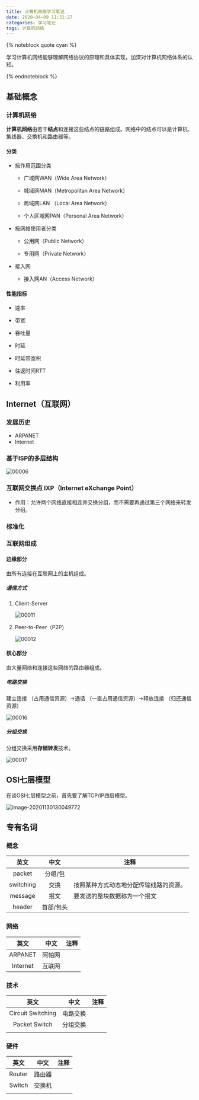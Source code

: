 ```yaml
---
title: 计算机网络学习笔记
date: 2020-04-09 11:31:27
categories: 学习笔记
tags: 计算机网络
---
```


{% noteblock quote cyan %}

学习计算机网络能够理解网络协议的原理和具体实现，加深对计算机网络体系的认知。

{% endnoteblock %}

<!-- more -->

## 基础概念

### 计算机网络

**计算机网络**由若干**结点**和连接这些结点的链路组成。网络中的结点可以是计算机、集线器、交换机和路由器等。

#### 分类

- 按作用范围分类
	- 广域网WAN（Wide Area Network）

	- 城域网MAN（Metropolitan Area Network）

	- 局域网LAN （Local Area Network）

	- 个人区域网PAN（Personal Area Network）

- 按网络使用者分类
	- 公用网（Public Network）

	- 专用网（Private Network）

- 接入网

	- 接入网AN（Access Network）

#### 性能指标

- 速率

- 带宽

- 吞吐量

- 时延

- 时延带宽积

- 往返时间RTT

- 利用率

## Internet（互联网）

### 发展历史

- ARPANET
- Internet

### 基于ISP的多层结构

![00006](%E8%AE%A1%E7%AE%97%E6%9C%BA%E7%BD%91%E7%BB%9C%E7%AC%94%E8%AE%B0/00006.jpg)

### 互联网交换点 IXP（Internet eXchange Point）

- 作用：允许两个网络直接相连并交换分组，而不需要再通过第三个网络来转发分组。

### 标准化

###  互联网组成

#### 边缘部分

由所有连接在互联网上的主机组成。

##### 通信方式

1. Client-Server

	![00011](%E8%AE%A1%E7%AE%97%E6%9C%BA%E7%BD%91%E7%BB%9C%E7%AC%94%E8%AE%B0/00011.jpg)

2. Peer-to-Peer（P2P）

	![00012](%E8%AE%A1%E7%AE%97%E6%9C%BA%E7%BD%91%E7%BB%9C%E7%AC%94%E8%AE%B0/00012.jpg)

#### 核心部分

由大量网络和连接这些网络的路由器组成。

##### 电路交换

建立连接 （占用通信资源）→通话 （一直占用通信资源）→释放连接 （归还通信资源）

![00016](%E8%AE%A1%E7%AE%97%E6%9C%BA%E7%BD%91%E7%BB%9C%E7%AC%94%E8%AE%B0/00016.jpg)

##### 分组交换

分组交换采用**存储转发**技术。

![00017](%E8%AE%A1%E7%AE%97%E6%9C%BA%E7%BD%91%E7%BB%9C%E7%AC%94%E8%AE%B0/00017.jpg)

## OSI七层模型

在谈OSI七层模型之前，首先要了解TCP/IP四层模型。



![image-20201130130049772](计算机网络笔记/image-20201130130049772.png)



## 专有名词

### 概念

|   英文    |   中文    | 注释                                   |
| :-------: | :-------: | -------------------------------------- |
|  packet   |  分组/包  |                                        |
| switching |   交换    | 按照某种方式动态地分配传输线路的资源。 |
|  message  |   报文    | 要发送的整块数据称为一个报文           |
|  header   | 首部/包头 |                                        |

### 网络

|   英文   |  中文  | 注释 |
| :------: | :----: | ---- |
| ARPANET  | 阿帕网 |      |
| Internet | 互联网 |      |

### 技术

|       英文        |   中文   | 注释 |
| :---------------: | :------: | ---- |
| Circuit Switching | 电路交换 |      |
|   Packet Switch   | 分组交换 |      |
|                   |          |      |

### 硬件

| 英文   | 中文   | 注释 |
| ------ | ------ | ---- |
| Router | 路由器 |      |
| Switch | 交换机 |      |
|        |        |      |



